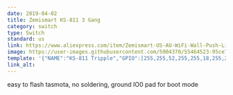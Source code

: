 ```yaml
---
date: 2019-04-02
title: Zemismart KS-811 3 Gang
category: switch
type: Switch
standard: us
link: https://www.aliexpress.com/item/Zemismart-US-AU-WiFi-Wall-Push-Light-Switch-Alexa-Google-Home-TUYA-APP-Control-One-Gang/32982759923.html
image: https://user-images.githubusercontent.com/5904370/55464523-95ce7a80-55fb-11e9-9fb7-f51cf09b8177.png
template: '{"NAME":"KS-811 Tripple","GPIO":[255,255,52,255,255,18,255,255,22,21,23,255,177],"FLAG":0,"BASE":18}' 
link_alt: 
---
```


easy to flash tasmota, no soldering, ground IO0 pad for boot mode


